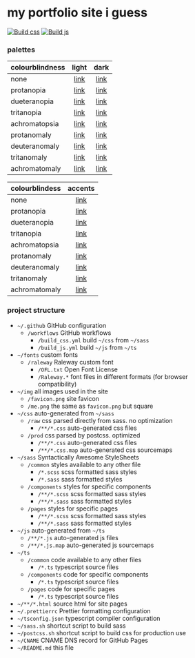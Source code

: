 # my portfolio site i guess

[![Build css](https://github.com/matievisthekat/matievisthekat.dev/actions/workflows/build_css.yml/badge.svg)](https://github.com/matievisthekat/matievisthekat.dev/actions/workflows/build_css.yml) [![Build js](https://github.com/matievisthekat/matievisthekat.dev/actions/workflows/build_js.yml/badge.svg)](https://github.com/matievisthekat/matievisthekat.dev/actions/workflows/build_js.yml)

### palettes

| colourblindness |                                light                                 | dark |
| :------------ | :------------------------------------------------------------------: | :--: |
| none       | [link](https://coolors.co/242d29-506966-7ba4a2-5d88a1-c79b8d-eeeeee) | [link](https://coolors.co/749083-30403e-669391-4a6d82-895443-212121) |
| protanopia    | [link](https://coolors.co/272729-5a5b66-8c8da2-6f709a-b3b390-eeeeee) | [link](https://coolors.co/808086-36373e-797991-59597c-727147-212121) |
| dueteranopia  | [link](https://coolors.co/27262a-595766-8a87a2-6d6999-b6b991-eeeeee) | [link](https://coolors.co/7e7c86-36343e-767391-57547b-757948-212121) |
| tritanopia    | [link](https://coolors.co/242a2a-516767-7da2a2-5f9695-c49393-eeeeee) | [link](https://coolors.co/758889-303e3e-689191-4b7878-864a4b-212121) |
| achromatopsia | [link](https://coolors.co/292929-616161-979797-7d7d7d-a6a6a6-eeeeee) | [link](https://coolors.co/868686-3a3a3a-858585-646464-616161-212121) |
| protanomaly   | [link](https://coolors.co/252a29-546066-8296a2-64799d-bea98e-eeeeee) | [link](https://coolors.co/798684-323a3e-6e8491-50617f-7f6545-212121) |
| deuteranomaly | [link](https://coolors.co/252a29-556266-8399a2-657c9d-bea68e-eeeeee) | [link](https://coolors.co/798884-333b3e-6f8791-51637f-7e6145-212121) |
| tritanomaly   | [link](https://coolors.co/242b29-506866-7ca3a2-5e8e9c-c5978f-eeeeee) | [link](https://coolors.co/748c85-303f3e-679291-4b727e-874f46-212121) |
| achromatomaly | [link](https://coolors.co/272b29-596463-8a9d9c-6e828d-b5a19a-eeeeed) | [link](https://coolors.co/7d8a84-353d3c-778b8a-586872-735b53-212120) |

| colourblindess | accents |
| :--- | :---: |
| none | [link](https://coolors.co/7d82b8-b7e3cc-c4ffb2-d6f7a3) |
| protanopia | [link](https://coolors.co/7f7faa-cacad1-dddec4-e4e4b7) |
| dueteranopia | [link](https://coolors.co/7e7ea7-c7c4d2-dad5c9-e2dfbc) |
| tritanopia | [link](https://coolors.co/7da09e-b9d5d6-c6d3d6-d7c7ca) |
| achromatopsia | [link](https://coolors.co/868686-d3d3d3-e4e4e4-e3e3e3) |
| protanomaly | [link](https://coolors.co/7d80b1-bfd4ce-ceebbb-dcecad) |
| deuteranomaly | [link](https://coolors.co/7e80b0-bfd7cf-cfefbc-dceeae) |
| tritanomaly | [link](https://coolors.co/7d90ae-b8dcd0-c5eac0-d7e0b2) |
| achromatomaly | [link](https://coolors.co/82849c-c6dacf-d5f0cd-ddecc6) |

### project structure
- `~/.github` GitHub configuration
  - `/workflows` GitHub workflows
    - `/build_css.yml` build `~/css` from `~/sass`
    - `/build_js.yml` build `~/js` from `~/ts`
- `~/fonts` custom fonts
  - `/raleway` Raleway custom font
    - `/OFL.txt` Open Font License
    - `/Raleway.*` font files in different formats (for browser compatibility)
- `~/img` all images used in the site
  - `/favicon.png` site favicon
  - `/me.png` the same as `favicon.png` but square
- `~/css` auto-generated from `~/sass`
  - `/raw` css parsed directly from sass. no optimization
      - `/**/*.css` auto-generated css files
  - `/prod` css parsed by postcss. optimized
      - `/**/*.css` auto-generated css files
      - `/**/*.css.map` auto-generated css sourcemaps
- `~/sass` Syntactically Awesome StyleSheets
  - `/common` styles available to any other file
    - `/*.scss` scss formatted sass styles
    - `/*.sass` sass formatted styles
  - `/components` styles for specific components
    - `/**/*.scss` scss formatted sass styles
    - `/**/*.sass` sass formatted styles
  - `/pages` styles for specific pages
    - `/**/*.scss` scss formatted sass styles
    - `/**/*.sass` sass formatted styles
- `~/js` auto-generated from `~/ts`
  - `/**/*.js` auto-generated js files
  - `/**/*.js.map` auto-generated js sourcemaps
- `~/ts`
  - `/common` code available to any other files
    - `/*.ts` typescript source files
  - `/components` code for specific components
    - `/*.ts` typescript source files
  - `/pages` code for specific pages
    - `/*.ts` typescript source files
- `~/**/*.html` source html for site pages
- `~/.prettierrc` Prettier formatting configuration
- `~/tsconfig.json` typescript compiler configuration
- `~/sass.sh` shortcut script to build sass
- `~/postcss.sh` shortcut script to build css for production use
- `~/CNAME` CNAME DNS record for GitHub Pages
- `~/README.md` this file

